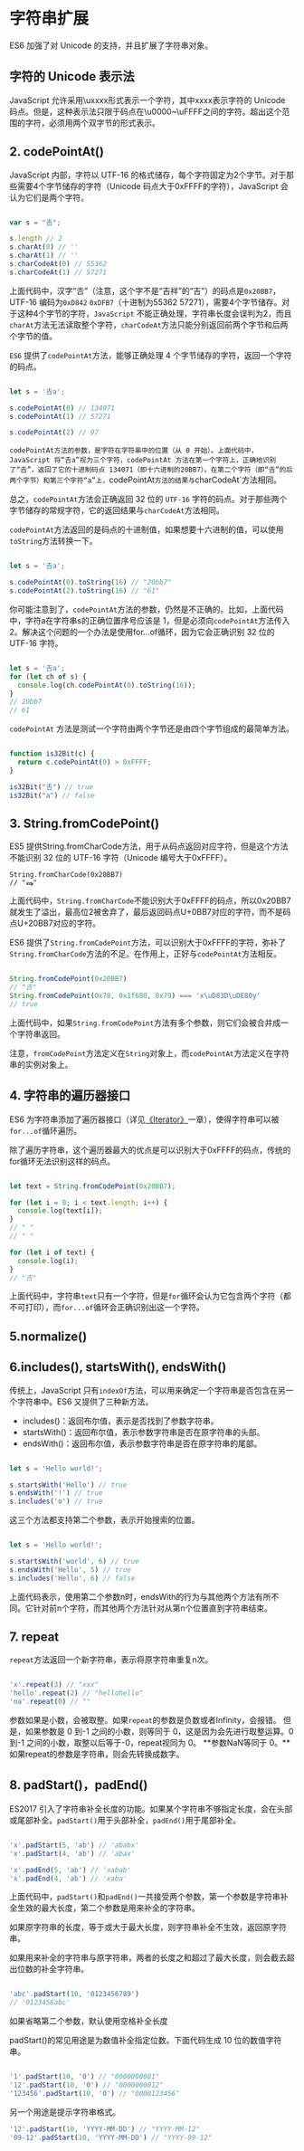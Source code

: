 # 字符串扩展

ES6 加强了对 Unicode 的支持，并且扩展了字符串对象。

## 字符的 Unicode 表示法

JavaScript 允许采用\uxxxx形式表示一个字符，其中xxxx表示字符的 Unicode 码点。但是，这种表示法只限于码点在\u0000~\uFFFF之间的字符。超出这个范围的字符，必须用两个双字节的形式表示。

## 2. codePointAt()

JavaScript 内部，字符以 UTF-16 的格式储存，每个字符固定为2个字节。对于那些需要4个字节储存的字符（Unicode 码点大于0xFFFF的字符），JavaScript 会认为它们是两个字符。
```javaScript

var s = "𠮷";

s.length // 2
s.charAt(0) // ''
s.charAt(1) // ''
s.charCodeAt(0) // 55362
s.charCodeAt(1) // 57271

```

上面代码中，汉字“𠮷”（注意，这个字不是“吉祥”的“吉”）的码点是`0x20BB7`，UTF-16 编码为`0xD842` `0xDFB7`（十进制为55362 57271），需要4个字节储存。对于这种4个字节的字符，`JavaScript` 不能正确处理，字符串长度会误判为2，而且`charAt`方法无法读取整个字符，`charCodeAt`方法只能分别返回前两个字节和后两个字节的值。

`ES6` 提供了`codePointAt`方法，能够正确处理 4 个字节储存的字符，返回一个字符的码点。

```javaScript

let s = '𠮷a';

s.codePointAt(0) // 134071
s.codePointAt(1) // 57271

s.codePointAt(2) // 97


```

`codePointAt方法的参数，是字符在字符串中的位置（从 0 开始）。上面代码中，JavaScript 将“𠮷a”视为三个字符，codePointAt 方法在第一个字符上，正确地识别了“𠮷”，返回了它的十进制码点 134071（即十六进制的20BB7）。在第二个字符（即“𠮷”的后两个字节）和第三个字符“a”上，`codePointAt`方法的结果与`charCodeAt`方法相同。

总之，`codePointAt`方法会正确返回 32 位的 `UTF-16` 字符的码点。对于那些两个字节储存的常规字符，它的返回结果与`charCodeAt`方法相同。

`codePointAt`方法返回的是码点的十进制值，如果想要十六进制的值，可以使用`toString`方法转换一下。


```javaScript

let s = '𠮷a';

s.codePointAt(0).toString(16) // "20bb7"
s.codePointAt(2).toString(16) // "61"

```

你可能注意到了，`codePointAt`方法的参数，仍然是不正确的。比如，上面代码中，字符a在字符串s的正确位置序号应该是 1，但是必须向`codePointAt`方法传入 2。解决这个问题的一个办法是使用for...of循环，因为它会正确识别 32 位的 UTF-16 字符。

```javaScript

let s = '𠮷a';
for (let ch of s) {
  console.log(ch.codePointAt(0).toString(16));
}
// 20bb7
// 61

```

`codePointAt` 方法是测试一个字符由两个字节还是由四个字节组成的最简单方法。

```javaScript

function is32Bit(c) {
  return c.codePointAt(0) > 0xFFFF;
}

is32Bit("𠮷") // true
is32Bit("a") // false

```

## 3. String.fromCodePoint() 

ES5 提供String.fromCharCode方法，用于从码点返回对应字符，但是这个方法不能识别 32 位的 UTF-16 字符（Unicode 编号大于0xFFFF）。

    String.fromCharCode(0x20BB7)
    // "ஷ"

上面代码中，`String.fromCharCode`不能识别大于0xFFFF的码点，所以0x20BB7就发生了溢出，最高位2被舍弃了，最后返回码点U+0BB7对应的字符，而不是码点U+20BB7对应的字符。

ES6 提供了`String.fromCodePoint`方法，可以识别大于0xFFFF的字符，弥补了`String.fromCharCode`方法的不足。在作用上，正好与`codePointAt`方法相反。

```javaScript

String.fromCodePoint(0x20BB7)
// "𠮷"
String.fromCodePoint(0x78, 0x1f680, 0x79) === 'x\uD83D\uDE80y'
// true

```

上面代码中，如果`String.fromCodePoint`方法有多个参数，则它们会被合并成一个字符串返回。

注意，`fromCodePoint`方法定义在`String`对象上，而`codePointAt`方法定义在字符串的实例对象上。


## 4. 字符串的遍历器接口

ES6 为字符串添加了遍历器接口（详见[《Iterator》](./iterator.md)一章），使得字符串可以被`for...of`循环遍历。

除了遍历字符串，这个遍历器最大的优点是可以识别大于0xFFFF的码点，传统的for循环无法识别这样的码点。

```javaScript

let text = String.fromCodePoint(0x20BB7);

for (let i = 0; i < text.length; i++) {
  console.log(text[i]);
}
// " "
// " "

for (let i of text) {
  console.log(i);
}
// "𠮷"

```

上面代码中，字符串`text`只有一个字符，但是`for`循环会认为它包含两个字符（都不可打印），而`for...of`循环会正确识别出这一个字符。

## 5.normalize() 

## 6.includes(), startsWith(), endsWith() 

传统上，JavaScript 只有`indexOf`方法，可以用来确定一个字符串是否包含在另一个字符串中。ES6 又提供了三种新方法。

- includes()：返回布尔值，表示是否找到了参数字符串。
- startsWith()：返回布尔值，表示参数字符串是否在原字符串的头部。
- endsWith()：返回布尔值，表示参数字符串是否在原字符串的尾部。

```javaScript

let s = 'Hello world!';

s.startsWith('Hello') // true
s.endsWith('!') // true
s.includes('o') // true

```
这三个方法都支持第二个参数，表示开始搜索的位置。

```javaScript

let s = 'Hello world!';

s.startsWith('world', 6) // true
s.endsWith('Hello', 5) // true
s.includes('Hello', 6) // false

```

上面代码表示，使用第二个参数n时，endsWith的行为与其他两个方法有所不同。它针对前n个字符，而其他两个方法针对从第n个位置直到字符串结束。

## 7. repeat

`repeat`方法返回一个新字符串，表示将原字符串重复n次。

```javaScript

'x'.repeat(3) // "xxx"
'hello'.repeat(2) // "hellohello"
'na'.repeat(0) // ""

```

参数如果是小数，会被取整。如果`repeat`的参数是负数或者Infinity，会报错。
但是，如果参数是 0 到-1 之间的小数，则等同于 0，这是因为会先进行取整运算。0 到-1 之间的小数，取整以后等于-0，repeat视同为 0。
**参数NaN等同于 0。**如果repeat的参数是字符串，则会先转换成数字。

## 8. padStart()，padEnd()

ES2017 引入了字符串补全长度的功能。如果某个字符串不够指定长度，会在头部或尾部补全。`padStart()`用于头部补全，`padEnd()`用于尾部补全。

```javaScript

'x'.padStart(5, 'ab') // 'ababx'
'x'.padStart(4, 'ab') // 'abax'

'x'.padEnd(5, 'ab') // 'xabab'
'x'.padEnd(4, 'ab') // 'xaba'

```
上面代码中，`padStart()`和`padEnd()`一共接受两个参数，第一个参数是字符串补全生效的最大长度，第二个参数是用来补全的字符串。

如果原字符串的长度，等于或大于最大长度，则字符串补全不生效，返回原字符串。

如果用来补全的字符串与原字符串，两者的长度之和超过了最大长度，则会截去超出位数的补全字符串。

```javaScript

'abc'.padStart(10, '0123456789')
// '0123456abc'

```

如果省略第二个参数，默认使用空格补全长度

padStart()的常见用途是为数值补全指定位数。下面代码生成 10 位的数值字符串。
```javaScript

'1'.padStart(10, '0') // "0000000001"
'12'.padStart(10, '0') // "0000000012"
'123456'.padStart(10, '0') // "0000123456"
```
另一个用途是提示字符串格式。

```javaScript
'12'.padStart(10, 'YYYY-MM-DD') // "YYYY-MM-12"
'09-12'.padStart(10, 'YYYY-MM-DD') // "YYYY-09-12"
```


